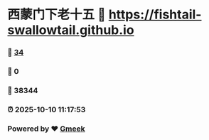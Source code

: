 # 西蒙门下老十五 :link: https://fishtail-swallowtail.github.io 
### :page_facing_up: [34](https://fishtail-swallowtail.github.io/tag.html) 
### :speech_balloon: 0 
### :hibiscus: 38344 
### :alarm_clock: 2025-10-10 11:17:53 
### Powered by :heart: [Gmeek](https://github.com/Meekdai/Gmeek)
